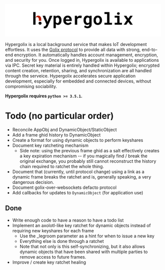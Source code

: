 [![Hypergolix logo](/assets/hypergolix-logo.png)](https://www.hypergolix.com)

Hypergolix is a local background service that makes IoT development effortless. It uses the [Golix protocol](https://github.com/Muterra/doc-golix) to provide all data with strong, end-to-end encryption. It automatically handles account management, encryption, and security for you. Once logged in, Hypergolix is available to applications via IPC. Secret key material is entirely handled within Hypergolix; encrypted content creation, retention, sharing, and synchronization are all handled through the serveice. Hypergolix accelerates secure application development, especially for embedded and connected devices, without compromising sociability.

**Hypergolix requires ```python >= 3.5.1```.**

# Todo (no particular order)

+ Reconcile AppObj and DynamicObject/StaticObject
+ Add a frame ghid history to DynamicObject
+ Create a format for using dynamic objects to perform keyshares
+ Document key ratcheting mechanism
    + Side note: using the previous frame ghid as a salt effectively creates a key expiration mechanism -- if you magically find / break the original exchange, you probably still cannot reconstruct the history chain required to ratchet the whole thing.
+ Document that (currently, until protocol change) using a link as a dynamic frame breaks the ratchet and is, generally speaking, a very dangerous decision.
+ Document golix-over-websockets defacto protocol
+ Add callbacks for updates to ```DynamicObject``` (for application use)

## Done

+ Write enough code to have a reason to have a todo list
+ Implement an axolotl-like key ratchet for dynamic objects instead of requiring new keyshares for each frame
    + Use the _legroom parameter as a hint for when to issue a new key
    + Everything else is done through a ratchet
    + Note that not only is this self-synchronizing, but it also allows dynamic objects that have been shared with multiple parties to remove access to future frames.
+ Improve / create key ratchet healing